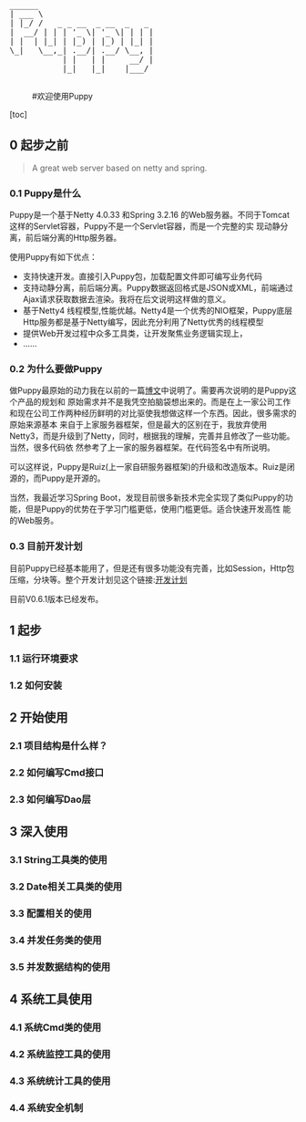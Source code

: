 <pre>
______
| ___ \
| |_/ /   _ _ __  _ __  _   _
|  __/ | | | '_ \| '_ \| | | |
| |  | |_| | |_) | |_) | |_| |
\_|   \__,_| .__/| .__/ \__, |
           | |   | |     __/ |
           |_|   |_|    |___/
      
</pre>
           
#欢迎使用Puppy

[toc]

## 0 起步之前

<blockquote>

A great web server based on netty and spring.

</blockquote>

### 0.1 Puppy是什么

Puppy是一个基于Netty 4.0.33 和Spring 3.2.16 的Web服务器。不同于Tomcat这样的Servlet容器，Puppy不是一个Servlet容器，而是一个完整的实
现动静分离，前后端分离的Http服务器。

使用Puppy有如下优点：

* 支持快速开发。直接引入Puppy包，加载配置文件即可编写业务代码
* 支持动静分离，前后端分离。Puppy数据返回格式是JSON或XML，前端通过Ajax请求获取数据去渲染。我将在后文说明这样做的意义。
* 基于Netty4 线程模型,性能优越。Netty4是一个优秀的NIO框架，Puppy底层Http服务都是基于Netty编写，因此充分利用了Netty优秀的线程模型
* 提供Web开发过程中众多工具类，让开发聚焦业务逻辑实现上，
* ……

### 0.2 为什么要做Puppy

做Puppy最原始的动力我在以前的一篇[博文](http://wantedonline.cn/2016/12/09/20161209/)中说明了。需要再次说明的是Puppy这个产品的规划和
原始需求并不是我凭空拍脑袋想出来的。而是在上一家公司工作和现在公司工作两种经历鲜明的对比驱使我想做这样一个东西。因此，很多需求的原始来源基本
来自于上家服务器框架，但是最大的区别在于，我放弃使用Netty3，而是升级到了Netty，同时，根据我的理解，完善并且修改了一些功能。当然，很多代码依
然参考了上一家的服务器框架。在代码签名中有所说明。

可以这样说，Puppy是Ruiz(上一家自研服务器框架)的升级和改造版本。Ruiz是闭源的，而Puppy是开源的。

当然，我最近学习Spring Boot，发现目前很多新技术完全实现了类似Puppy的功能，但是Puppy的优势在于学习门槛更低，使用门槛更低。适合快速开发高性
能的Web服务。

### 0.3 目前开发计划

目前Puppy已经基本能用了，但是还有很多功能没有完善，比如Session，Http包压缩，分块等。整个开发计划见这个链接:[开发计划](https://github.com/34benma/Puppy/blob/master/doc/puppy_plan)

目前V0.6.1版本已经发布。

## 1 起步
### 1.1 运行环境要求
### 1.2 如何安装

## 2 开始使用

### 2.1 项目结构是什么样？

### 2.2 如何编写Cmd接口

### 2.3 如何编写Dao层

## 3 深入使用

### 3.1 String工具类的使用

### 3.2 Date相关工具类的使用

### 3.3 配置相关的使用

### 3.4 并发任务类的使用

### 3.5 并发数据结构的使用

## 4 系统工具使用

### 4.1 系统Cmd类的使用

### 4.2 系统监控工具的使用

### 4.3 系统统计工具的使用

### 4.4 系统安全机制



